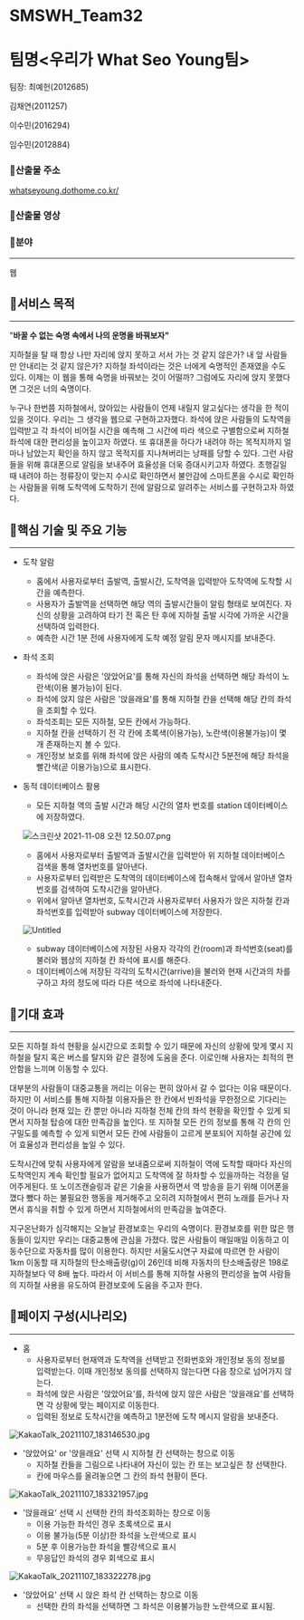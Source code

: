 # SMSWH_Team32
# 팀명<우리가 What Seo Young팀>

팀장: 최예헌(2012685)

김채연(2011257)

이수민(2016294)

임수민(2012884)

### 🔹산출물 주소

[whatseyoung.dothome.co.kr/](http://whatseyoung.dothome.co.kr/)

### 🔹산출물 영상

### 🔹분야

---

웹

## 🔶서비스 목적

---

"**바꿀 수 없는 숙명 속에서 나의 운명을 바꿔보자"**

 지하철을 탈 때 항상 나만 자리에 앉지 못하고 서서 가는 것 같지 않은가? 내 앞 사람들만 안내리는 것 같지 않은가? 지하철 좌석이라는 것은 너에게 숙명적인 존재였을 수도 있다. 이제는 이 웹을 통해 숙명을 바꿔보는 것이 어떨까? 그럼에도 자리에 앉지 못했다면 그것은 너의 숙명이다.

 누구나 한번쯤 지하철에서, 앉아있는 사람들이 언제 내릴지 알고싶다는 생각을 한 적이 있을 것이다. 우리는 그 생각을 웹으로 구현하고자했다. 좌석에 앉은 사람들의 도착역을 입력받고 각 좌석이 비어질 시간을 예측해 그 시간에 따라 색으로 구별함으로써 지하철 좌석에 대한 편리성을 높이고자 하였다. 또 휴대폰을 하다가 내려야 하는 목적지까지 얼마나 남았는지 확인을 하지 않고 목적지를 지나쳐버리는 낭패를 당할 수 있다. 그런 사람들을 위해 휴대폰으로 알림을 보내주어 효율성을 더욱 증대시키고자 하였다. 초행길일 때 내려야 하는 정류장이 맞는지 수시로 확인하면서 불안감에 스마트폰을 수시로 확인하는 사람들을 위해 도착역에 도착하기 전에 알람으로 알려주는 서비스를 구현하고자 하였다.

## 🔶핵심 기술 및 주요 기능

---

- 도착 알람
    - 홈에서 사용자로부터 출발역, 출발시간, 도착역을 입력받아 도착역에 도착할 시간을 예측한다.
    - 사용자가 출발역을 선택하면 해당 역의 출발시간들이 알림 형태로 보여진다. 자신의 상황을 고려하여 타기 전 혹은 탄 후에 지하철 출발 시각에 가까운 시간을 선택하여 입력한다.
    - 예측한 시간 1분 전에 사용자에게 도착 예정 알림 문자 메시지를 보내준다.

 

- 좌석 조회
    - 좌석에 앉은 사람은 '앉았어요'를 통해 자신의 좌석을 선택하면 해당 좌석이 노란색(이용 불가능)이 된다.
    - 좌석에 앉지 않은 사람은 '앉을래요'를 통해 지하철 칸을 선택해 해당 칸의 좌석을 조회할 수 있다.
    - 좌석조회는 모든 지하철, 모든 칸에서 가능하다.
    - 지하철 칸을 선택하기 전 각 칸에 초록색(이용가능), 노란색(이용불가능)이 몇 개 존재하는지 볼 수 있다.
    - 개인정보 보호를 위해 좌석에 앉은 사람의 예측 도착시간 5분전에 해당 좌석을 빨간색(곧 이용가능)으로 표시한다.
    
- 동적 데이터베이스 활용
    - 모든 지하철 역의 출발 시간과 해당 시간의 열차 번호를 station 데이터베이스에 저장하였다.
    
    ![스크린샷 2021-11-08 오전 12.50.07.png](https://s3-us-west-2.amazonaws.com/secure.notion-static.com/22c56dfd-b372-4d29-87af-8997514074c5/스크린샷_2021-11-08_오전_12.50.07.png)
    
    - 홈에서 사용자로부터 출발역과 출발시간을 입력받아 위 지하철 데이터베이스 검색을 통해 열차번호를 알아낸다.
    - 사용자로부터 입력받은 도착역의 데이터베이스에 접속해서 앞에서 알아낸 열차번호를 검색하여 도착시간을 알아낸다.
    - 위에서 알아낸 열차번호, 도착시간과 사용자로부터 사용자가 앉은 지하철 칸과 좌석번호를 입력받아 subway 데이터베이스에 저장한다.
    
    ![Untitled](https://s3-us-west-2.amazonaws.com/secure.notion-static.com/812cbe1c-8138-472d-9476-6335f89ef682/Untitled.png)
    
    - subway 데이터베이스에 저장된 사용자 각각의 칸(room)과 좌석번호(seat)를 불러와 웹상의 지하철 칸 좌석에 표시를 해준다.
    - 데이터베이스에 저장된 각각의 도착시간(arrive)을 불러와 현재 시간과의 차를 구하고 차의 정도에 따라 다른 색으로 좌석에 나타내준다.
    

## 🔶기대 효과

---

 모든 지하철 좌석 현황을 실시간으로 조회할 수 있기 때문에 자신의 상황에 맞게 몇시 지하철을 탈지 혹은 버스를 탈지와 같은 결정에 도움을 준다. 이로인해 사용자는 최적의 편안함을 느끼며 이동할 수 있다.

 대부분의 사람들이 대중교통을 꺼리는 이유는 편히 앉아서 갈 수 없다는 이유 때문이다. 하지만 이 서비스를 통해 지하철 이용자들은 한 칸에서 빈좌석을 무한정으로 기다리는 것이 아니라 현재 있는 칸 뿐만 아니라 지하철 전체 칸의 좌석 현황을 확인할 수 있게 되면서 지하철 탑승에 대한 만족감을 높인다. 또 지하철 모든 칸의 정보를 통해 각 칸의 인구밀도를 예측할 수 있게 되면서 모든 칸에 사람들이 고르게 분포되어 지하철 공간에 있어 효율성과 편리성을 높일 수 있다.

  도착시간에 맞춰 사용자에게 알람을 보내줌으로써 지하철이 역에 도착할 때마다 자신의 도착역인지 계속 확인할 필요가 없어지고 도착역에 잘 하차할 수 있을까하는 걱정을 덜어주게된다. 또 노이즈캔슬링과 같은 기술을 사용하면서 역 방송을 듣기 위해 이어폰을 꼈다 뺐다 하는 불필요한 행동을 제거해주고 오히려 지하철에서 편히 노래를 듣거나 자면서 휴식을 취할 수 있게 하면서 지하철에서의 만족감을 높여준다.

 지구온난화가 심각해지는 오늘날 환경보호는 우리의 숙명이다. 환경보호를 위한 많은 행동들이 있지만 우리는 대중교통에 관심을 가졌다. 많은 사람들이 매일매일 이동하고 이동수단으로 자동차를 많이 이용한다. 하지만 서울도시연구 자료에 따르면 한 사람이 1km 이동할 때 지하철의 탄소배출량(g)이 26인데 비해 자동차의 탄소배출량은 198로 지하철보다 약 8배 높다. 따라서 이 서비스를 통해 지하철 사용의 편리성을 높여 사람들의 지하철 사용을 유도하여 환경보호에 도움을 주고자 한다.

## 🔶페이지 구성(시나리오)

---

- 홈
    - 사용자로부터 현재역과 도착역을 선택받고 전화번호와 개인정보 동의 정보를 입력받는다. 이때 개인정보 동의를 선택하지 않는다면 다음 창으로 넘어가지 않는다.
    - 좌석에 앉은 사람은 '앉았어요'를, 좌석에 앉지 않은 사람은 '앉을래요'를 선택하면 각 상황에 맞는 페이지로 이동한다.
    - 입력된 정보로 도착시간을 예측하고 1분전에 도착 메시지 알람을 보내준다.

![KakaoTalk_20211107_183146530.jpg](https://s3-us-west-2.amazonaws.com/secure.notion-static.com/44b6da7e-0fc4-4e4b-816a-c4d508ab3c49/KakaoTalk_20211107_183146530.jpg)

- '앉았어요' or '앉을래요' 선택 시 지하철 칸 선택하는 창으로 이동
    - 지하철 칸들을 그림으로 나타내어 자신이 있는 칸 또는 보고싶은 창 선택한다.
    - 칸에 마우스를 올려놓으면 그 칸의 좌석 현황이 뜬다.

![KakaoTalk_20211107_183321957.jpg](https://s3-us-west-2.amazonaws.com/secure.notion-static.com/b046644a-02b3-4223-924a-a599796077ea/KakaoTalk_20211107_183321957.jpg)

- '앉을래요' 선택 시 선택한 칸의 좌석조회하는 창으로 이동
    - 이용 가능한 좌석인 경우 초록색으로 표시
    - 이용 불가능(5분 이상)한 좌석을 노란색으로 표시
    - 5분 후 이용가능한 좌석을 빨강색으로 표시
    - 무응답인 좌석의 경우 회색으로 표시

![KakaoTalk_20211107_183322278.jpg](https://s3-us-west-2.amazonaws.com/secure.notion-static.com/13910848-e6f9-4ff3-9fbd-8aea46856479/KakaoTalk_20211107_183322278.jpg)

- '앉았어요' 선택 시 앉은 좌석 칸 선택하는 창으로 이동
    - 선택한 칸의 좌석을 선택하면 그 좌석은 이용불가능한 노란색으로 표시됨.
